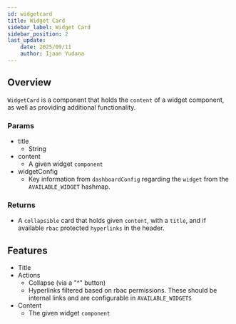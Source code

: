 ```yaml
---
id: widgetcard
title: Widget Card
sidebar_label: Widget Card
sidebar_position: 2
last_update:
    date: 2025/09/11
    author: Ijaan Yudana
---
```


## Overview

`WidgetCard` is a component that holds the `content` of a widget component, as well as providing additional functionality. 

### Params
- title
    - String
- content
    - A given widget `component`
- widgetConfig
    - Key information from `dashboardConfig` regarding the `widget` from the `AVAILABLE_WIDGET` hashmap.

### Returns
- A `collapsible` card that holds given `content`, with a `title`, and if available `rbac` protected `hyperlinks` in the header.

## Features

- Title
- Actions
    - Collapse (via a "^" button)
    - Hyperlinks filtered based on rbac permissions. These should be internal links and are configurable in `AVAILABLE_WIDGETS`
- Content
    - The given widget `component`

